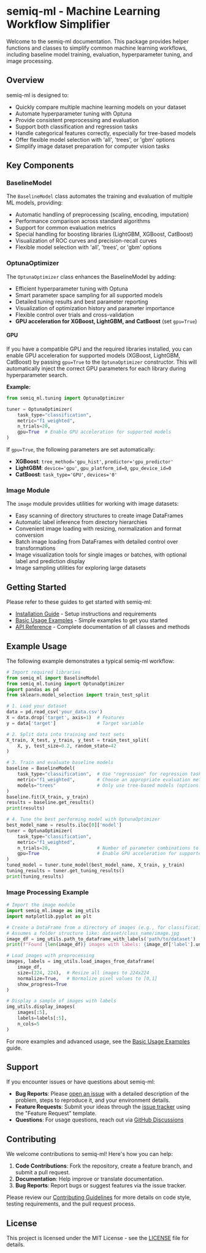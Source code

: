 # semiq-ml - Machine Learning Workflow Simplifier

Welcome to the semiq-ml documentation. This package provides helper functions and classes to simplify common machine learning workflows, including baseline model training, evaluation, hyperparameter tuning, and image processing.

## Overview

semiq-ml is designed to:

- Quickly compare multiple machine learning models on your dataset
- Automate hyperparameter tuning with Optuna
- Provide consistent preprocessing and evaluation
- Support both classification and regression tasks
- Handle categorical features correctly, especially for tree-based models
- Offer flexible model selection with 'all', 'trees', or 'gbm' options
- Simplify image dataset preparation for computer vision tasks

## Key Components

### BaselineModel

The `BaselineModel` class automates the training and evaluation of multiple ML models, providing:

- Automatic handling of preprocessing (scaling, encoding, imputation)
- Performance comparison across standard algorithms
- Support for common evaluation metrics
- Special handling for boosting libraries (LightGBM, XGBoost, CatBoost)
- Visualization of ROC curves and precision-recall curves
- Flexible model selection with 'all', 'trees', or 'gbm' options

### OptunaOptimizer

The `OptunaOptimizer` class enhances the BaselineModel by adding:

- Efficient hyperparameter tuning with Optuna
- Smart parameter space sampling for all supported models
- Detailed tuning results and best parameter reporting
- Visualization of optimization history and parameter importance
- Flexible control over trials and cross-validation
- **GPU acceleration for XGBoost, LightGBM, and CatBoost** (set `gpu=True`)

#### GPU

If you have a compatible GPU and the required libraries installed, you can enable GPU acceleration for supported models (XGBoost, LightGBM, CatBoost) by passing `gpu=True` to the `OptunaOptimizer` constructor. This will automatically inject the correct GPU parameters for each library during hyperparameter search.

**Example:**

```python
from semiq_ml.tuning import OptunaOptimizer

tuner = OptunaOptimizer(
    task_type="classification",
    metric="f1_weighted",
    n_trials=20,
    gpu=True  # Enable GPU acceleration for supported models
)
```

If `gpu=True`, the following parameters are set automatically:
- **XGBoost**: `tree_method='gpu_hist'`, `predictor='gpu_predictor'`
- **LightGBM**: `device='gpu'`, `gpu_platform_id=0`, `gpu_device_id=0`
- **CatBoost**: `task_type='GPU'`, `devices='0'`

### Image Module

The `image` module provides utilities for working with image datasets:

- Easy scanning of directory structures to create image DataFrames
- Automatic label inference from directory hierarchies
- Convenient image loading with resizing, normalization and format conversion
- Batch image loading from DataFrames with detailed control over transformations
- Image visualization tools for single images or batches, with optional label and prediction display
- Image sampling utilities for exploring large datasets

## Getting Started

Please refer to these guides to get started with semiq-ml:

- [Installation Guide](https://github.com/semiqolonn/semiq-ml/wiki/Installation) - Setup instructions and requirements
- [Basic Usage Examples](https://github.com/semiqolonn/semiq-ml/wiki/BasicUsage) - Simple examples to get you started
- [API Reference](https://github.com/semiqolonn/semiq-ml/wiki/APIReference) - Complete documentation of all classes and methods

## Example Usage

The following example demonstrates a typical semiq-ml workflow:

```python
# Import required libraries
from semiq_ml import BaselineModel
from semiq_ml.tuning import OptunaOptimizer
import pandas as pd
from sklearn.model_selection import train_test_split

# 1. Load your dataset
data = pd.read_csv('your_data.csv')
X = data.drop('target', axis=1)  # Features
y = data['target']               # Target variable

# 2. Split data into training and test sets
X_train, X_test, y_train, y_test = train_test_split(
    X, y, test_size=0.2, random_state=42
)

# 3. Train and evaluate baseline models
baseline = BaselineModel(
    task_type="classification",  # Use "regression" for regression tasks
    metric="f1_weighted",        # Choose an appropriate evaluation metric
    models="trees"               # Only use tree-based models (options: 'all', 'trees', 'gbm')
)
baseline.fit(X_train, y_train)
results = baseline.get_results()
print(results)

# 4. Tune the best performing model with OptunaOptimizer
best_model_name = results.iloc[0]['model']
tuner = OptunaOptimizer(
    task_type="classification", 
    metric="f1_weighted",
    n_trials=20,                 # Number of parameter combinations to try
    gpu=True                     # Enable GPU acceleration for supported models
)
tuned_model = tuner.tune_model(best_model_name, X_train, y_train)
tuning_results = tuner.get_tuning_results()
print(tuning_results)
```

### Image Processing Example

```python
# Import the image module
import semiq_ml.image as img_utils
import matplotlib.pyplot as plt

# Create a DataFrame from a directory of images (e.g., for classification)
# Assumes a folder structure like: dataset/class_name/image.jpg
image_df = img_utils.path_to_dataframe_with_labels('path/to/dataset')
print(f"Found {len(image_df)} images with labels: {image_df['label'].unique()}")

# Load images with preprocessing
images, labels = img_utils.load_images_from_dataframe(
    image_df,
    size=(224, 224),  # Resize all images to 224x224
    normalize=True,   # Normalize pixel values to [0,1]
    show_progress=True
)

# Display a sample of images with labels
img_utils.display_images(
    images[:5], 
    labels=labels[:5],
    n_cols=5
)
```

For more examples and advanced usage, see the [Basic Usage Examples](https://github.com/semiqolonn/semiq-ml/wiki/BasicUsage) guide.

## Support

If you encounter issues or have questions about semiq-ml:

- **Bug Reports**: Please [open an issue](https://github.com/semiqolonn/semiq-ml/issues) with a detailed description of the problem, steps to reproduce it, and your environment details.
- **Feature Requests**: Submit your ideas through the [issue tracker](https://github.com/semiqolonn/semiq-ml/issues) using the "Feature Request" template.
- **Questions**: For usage questions, reach out via [GitHub Discussions](https://github.com/semiqolonn/semiq-ml/discussions)

## Contributing

We welcome contributions to semiq-ml! Here's how you can help:

1. **Code Contributions**: Fork the repository, create a feature branch, and submit a pull request.
2. **Documentation**: Help improve or translate documentation.
3. **Bug Reports**: Report bugs or suggest features via the issue tracker.

Please review our [Contributing Guidelines](https://github.com/semiqolonn/semiq-ml/wiki/Contributing) for more details on code style, testing requirements, and the pull request process.

## License

This project is licensed under the MIT License - see the [LICENSE](LICENSE) file for details.